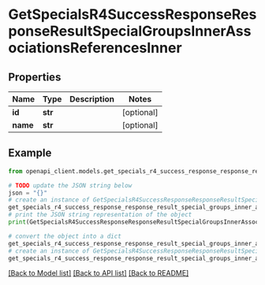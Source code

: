 # GetSpecialsR4SuccessResponseResponseResultSpecialGroupsInnerAssociationsReferencesInner


## Properties

Name | Type | Description | Notes
------------ | ------------- | ------------- | -------------
**id** | **str** |  | [optional] 
**name** | **str** |  | [optional] 

## Example

```python
from openapi_client.models.get_specials_r4_success_response_response_result_special_groups_inner_associations_references_inner import GetSpecialsR4SuccessResponseResponseResultSpecialGroupsInnerAssociationsReferencesInner

# TODO update the JSON string below
json = "{}"
# create an instance of GetSpecialsR4SuccessResponseResponseResultSpecialGroupsInnerAssociationsReferencesInner from a JSON string
get_specials_r4_success_response_response_result_special_groups_inner_associations_references_inner_instance = GetSpecialsR4SuccessResponseResponseResultSpecialGroupsInnerAssociationsReferencesInner.from_json(json)
# print the JSON string representation of the object
print(GetSpecialsR4SuccessResponseResponseResultSpecialGroupsInnerAssociationsReferencesInner.to_json())

# convert the object into a dict
get_specials_r4_success_response_response_result_special_groups_inner_associations_references_inner_dict = get_specials_r4_success_response_response_result_special_groups_inner_associations_references_inner_instance.to_dict()
# create an instance of GetSpecialsR4SuccessResponseResponseResultSpecialGroupsInnerAssociationsReferencesInner from a dict
get_specials_r4_success_response_response_result_special_groups_inner_associations_references_inner_from_dict = GetSpecialsR4SuccessResponseResponseResultSpecialGroupsInnerAssociationsReferencesInner.from_dict(get_specials_r4_success_response_response_result_special_groups_inner_associations_references_inner_dict)
```
[[Back to Model list]](../README.md#documentation-for-models) [[Back to API list]](../README.md#documentation-for-api-endpoints) [[Back to README]](../README.md)


